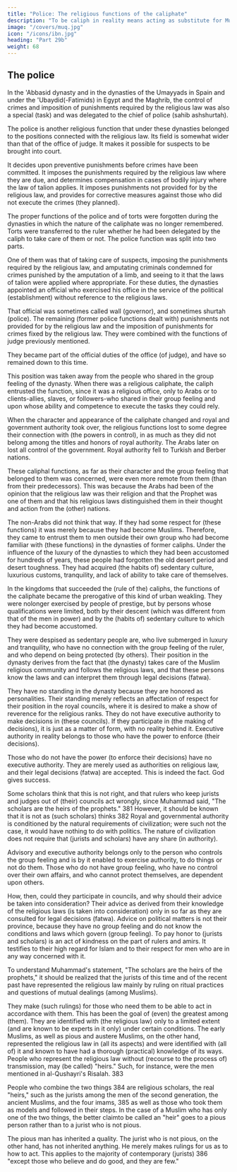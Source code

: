 ```yaml
---
title: "Police: The religious functions of the caliphate"
description: "To be caliph in reality means acting as substitute for Muhammad with regard to the preservation of the religion and the political leadership of the world"
image: "/covers/muq.jpg"
icon: "/icons/ibn.jpg"
heading: "Part 29b"
weight: 68
---
```



## The police

In the 'Abbasid dynasty and in the dynasties of the Umayyads in Spain and under the 'Ubaydid(-Fatimids) in Egypt and the Maghrib, the control of crimes and imposition of punishments required by the religious law was also a special (task)
and was delegated to the chief of police (sahib ashshurtah). <!-- 380  -->

The police is another religious function that under these dynasties belonged to the positions connected with the religious law. Its field is somewhat wider than that of the office of judge. It makes it possible for suspects to be brought into court. 

It decides upon preventive punishments before crimes have been committed. It imposes the punishments required by the religious law where they are due, and determines compensation in cases of bodily injury where the law of talion applies. It imposes punishments not provided for by the religious law, and provides for corrective measures against those who did not execute the crimes (they planned).

The proper functions of the police and of torts were forgotten during the dynasties in which the nature of the caliphate was no longer remembered. Torts were transferred to the ruler whether he had been delegated by the caliph to take care of
them or not. The police function was split into two parts. 

One of them was that of taking care of suspects, imposing the punishments required by the religious law, and
amputating criminals condemned for crimes punished by the amputation of a limb, and seeing to it that the laws of talion were applied where appropriate. For these duties, the dynasties appointed an official who exercised his office in the service of
the political (establishment) without reference to the religious laws. 

That official was sometimes called wall (governor), and sometimes shurtah (police). The remaining (former police functions dealt with) punishments not provided for by the religious law and the imposition of punishments for crimes fixed by the religious law. They were combined with the functions of judge previously mentioned. 

They became part of the official duties of the office (of judge), and have so remained
down to this time.

This position was taken away from the people who shared in the group feeling of the dynasty. When there was a religious caliphate, the caliph entrusted the function, since it was a religious office, only to Arabs or to clients-allies, slaves, or
followers-who shared in their group feeling and upon whose ability and competence to execute the tasks they could rely.

When the character and appearance of the caliphate changed and royal and government authority took over, the religious functions lost to some degree their connection with (the powers in control), in as much as they did not belong among
the titles and honors of royal authority. The Arabs later on lost all control of the government. Royal authority fell to Turkish and Berber nations. 

These caliphal functions, as far as their character and the group feeling that belonged to them was concerned, were even more remote from them (than from their predecessors). This was because the Arabs had been of the opinion that the religious law was their religion and that the Prophet was one of them and that his religious laws
distinguished them in their thought and action from the (other) nations. 

The non-Arabs did not think that way. If they had some respect for (these functions) it was merely because they had become Muslims. Therefore, they came to entrust them to men outside their own group who had become familiar with (these functions) in the dynasties of former caliphs. Under the influence of the luxury of the dynasties to which they had been accustomed for hundreds of years, these people had forgotten the old desert period and desert toughness. They had acquired (the habits of)
sedentary culture, luxurious customs, tranquility, and lack of ability to take care of themselves. 

In the kingdoms that succeeded the (rule of the) caliphs, the functions of the caliphate became the prerogative of this kind of urban weakling. They were nolonger exercised by people of prestige, but by persons whose qualifications were
limited, both by their descent (which was different from that of the men in power)
and by the (habits of) sedentary culture to which they had become accustomed. 

They were despised as sedentary people are, who live submerged in luxury and tranquility, who have no connection with the group feeling of the ruler, and who depend on being protected (by others). Their position in the dynasty derives from
the fact that (the dynasty) takes care of the Muslim religious community and follows
the religious laws, and that these persons know the laws and can interpret them
through legal decisions (fatwa). 

They have no standing in the dynasty because they are honored as personalities. Their standing merely reflects an affectation of respect for their position in the royal councils, where it is desired to make a show of reverence for the religious ranks. They do not have executive authority to make decisions in (these councils). If they participate in (the making of decisions), it is just as a matter of form, with no reality behind it. Executive authority in reality belongs to those who have the power to enforce (their decisions). 

Those who do not have the power (to enforce their decisions) have no executive authority. They are merely used as authorities on religious law, and their legal decisions (fatwa) are accepted. This is indeed the fact. God gives success.

Some scholars think that this is not right, and that rulers who keep jurists and judges out of (their) councils act wrongly, since Muhammad said, "The scholars are the heirs of the prophets." 381 However, it should be known that it is not as (such
scholars) thinks 382 Royal and governmental authority is conditioned by the natural
requirements of civilization; were such not the case, it would have nothing to do
with politics. The nature of civilization does not require that (jurists and scholars)
have any share (in authority).

Advisory and executive authority belongs only to the person who controls the group feeling and is by it enabled to exercise authority, to do things or not do them. Those who do not have group feeling, who have no
control over their own affairs, and who cannot protect themselves, are dependent
upon others. 

How, then, could they participate in councils, and why should their advice be taken into consideration? Their advice as derived from their knowledge of the religious laws (is taken into consideration) only in so far as they are consulted
for legal decisions (fatwa). Advice on political matters is not their province, because
they have no group feeling and do not know the conditions and laws which govern
(group feeling). To pay honor to (jurists and scholars) is an act of kindness on the
part of rulers and amirs. It testifies to their high regard for Islam and to their respect
for men who are in any way concerned with it.

To understand Muhammad's statement, "The scholars are the heirs of the prophets," it should be realized that the jurists of this time and of the recent past have represented the religious law mainly by ruling on ritual practices and questions
of mutual dealings (among Muslims). 

They make (such rulings) for those who need them to be able to act in accordance with them. This has been the goal of (even) the greatest among (them). They are identified with (the religious law) only to a limited
extent (and are known to be experts in it only) under certain conditions. The early
Muslims, as well as pious and austere Muslims, on the other hand, represented the
religious law in (all its aspects) and were identified with (all of) it and known to
have had a thorough (practical) knowledge of its ways. People who represent the
religious law without (recourse to the process of) transmission, may (be called)
"heirs." Such, for instance, were the men mentioned in al-Qushayri's Risalah. 383

People who combine the two things 384 are religious scholars, the real "heirs," such
as the jurists among the men of the second generation, the ancient Muslims, and the
four imams, 385 as well as those who took them as models and followed in their
steps. In the case of a Muslim who has only one of the two things, the better claimto be called an "heir" goes to a pious person rather than to a jurist who is not pious.

The pious man has inherited a quality. The jurist who is not pious, on the other hand, has not inherited anything. He merely makes rulings for us as to how to act. This applies to the majority of contemporary (jurists) 386 "except those who believe and
do good, and they are few." <!-- 387 -->

